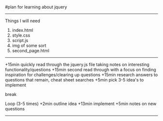 #plan for learning about jquery
*******************************
Things I will need
1. index.html
2. style.css
3. script.js
4. img of some sort
5. second_page.html

*******************************

+15min quickly read through the jquery.js file taking notes on interesting functionality/questions
+15min second read through with a focus on finding inspiration for challenges/clearing up questions
+15min research answers to questions that remain, cheat sheet searches
+5min pick 3-5 idea's to implement

break

Loop (3-5 times)
+2min outline idea
+13min implement
+5min notes on new questions

********************************



